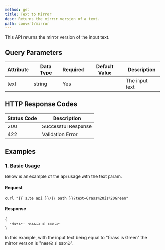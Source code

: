```yaml
---
method: get
title: Text to Mirror
desc: Returns the mirror version of a text.
path: convert/mirror
---
```


This API returns the mirror version of the input text.

## Query Parameters

| Attribute | Data Type | Required | Default Value |Description |
| ----------- | ----------- | -----------  | ----------- | ----------- |
| text | string | Yes | | The input text  |

## HTTP Response Codes

| Status Code | Description |
| ----------- | ----------- |
| 200 | Successful Response |
| 422 | Validation Error |

## Examples

### 1. Basic Usage

Below is an example of the api usage with the text param. 

#### Request

```
curl "{{ site_api }}/{{ path }}?text=Grass%20is%20Green"
```

#### Response

```
{
  "data": "nɘɘาᘐ ƨ𝗂 ƨƨ𐑇าᘐ"
}
```

In this example, with the input text being equal to "Grass is Green" the mirror version is "nɘɘาᘐ ƨ𝗂 ƨƨ𐑇าᘐ".
